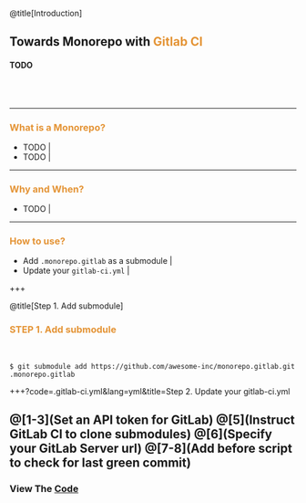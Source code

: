 @title[Introduction]
## Towards Monorepo with <span style="color: #e49436">Gitlab CI</span>

#### TODO
<br>
<br>

---

### <span style="color: #e49436">What is a Monorepo?</span>

- TODO |
- TODO |

---

### <span style="color: #e49436">Why and When?</span>

- TODO |

---

### <span style="color: #e49436">How to use?</span>

- Add `.monorepo.gitlab` as a submodule |
- Update your `gitlab-ci.yml` |

+++

@title[Step 1. Add submodule]

### <span style="color: #e49436">STEP 1. Add submodule</span>
<br>

```console
$ git submodule add https://github.com/awesome-inc/monorepo.gitlab.git .monorepo.gitlab
```

+++?code=.gitlab-ci.yml&lang=yml&title=Step 2. Update your gitlab-ci.yml

@[1-3](Set an API token for GitLab)
@[5](Instruct GitLab CI to clone submodules)
@[6](Specify your GitLab Server url)
@[7-8](Add before script to check for last green commit)
---

### View The <a target="_blank" href="https://github.com/mkoertgen/hello.gitlab.monorepo">Code</a>
